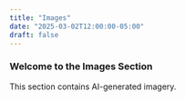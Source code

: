 ```yaml
---
title: "Images"
date: "2025-03-02T12:00:00-05:00"
draft: false
---
```


### Welcome to the Images Section
This section contains AI-generated imagery.
